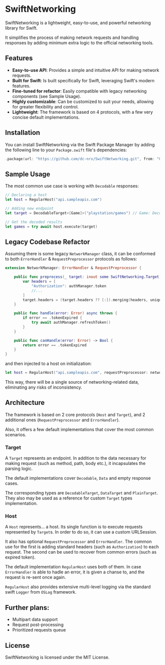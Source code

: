 # SwiftNetworking

SwiftNetworking is a lightweight, easy-to-use, and powerful networking library for Swift. 

It simplifies the process of making network requests and handling responses by adding minimum extra logic to the official networking tools.

## Features

- **Easy-to-use API**: Provides a simple and intuitive API for making network requests.
- **Built for Swift**: Is built specifically for Swift, leveraging Swift's modern features.
- **Fine-tuned for refactor**: Easily compatible with legacy networking components (see Sample Usage).
- **Highly customizable**: Can be customized to suit your needs, allowing for greater flexibility and control.
- **Lightweight**: The framework is based on 4 protocols, with a few very concise default implementations.

## Installation

You can install SwiftNetworking via the Swift Package Manager by adding the following line to your `Package.swift` file's dependencies:

```swift
.package(url: "https://github.com/dc-nrx/SwiftNetworking.git", from: "0.6.0")
```
## Sample Usage

The most common use case is working with `Decodable` responses:

```swift
// Declaring a host
let host = RegularHost("api.sampleapis.com")

// Adding new endpoint
let target = DecodableTarget<[Game]>("playstation/games") // Game: Decodable

// Get the decoded results
let games = try await host.execute(target)
```

## Legacy Codebase Refactor

Assuming there is some legacy `NetworkManager` class, it can be conformed to both `ErrorHandler` & `RequestPreprocessor` protocols as follows:

```swift
extension NetworkManager: ErrorHandler & RequestPreprocessor {

    public func preprocess(_ target: inout some SwiftNetworking.Target) {
        var headers = [
            "Authorization": authManager.token
            //...
        ]
        target.headers = (target.headers ?? [:]).merging(headers, uniquingKeysWith: { $1 })
    }

    public func handle(error: Error) async throws {
        if error == .tokenExpired {
            try await authManager.refreshToken()
        }
    }

    public func canHandle(error: Error) -> Bool {
        return error == .tokenExpired 
    }
}
```

and then injected to a host on initialization:

```swift
let host = RegularHost("api.sampleapis.com", requestPreprocessor: networkManager, errorHandler: networkManager)
```

This way, there will be a single source of networking-related data, eliminating any risks of inconsistency.

## Architecture

The framework is based on 2 core protocols (`Host` and `Target`), and 2 additional ones (`RequestPreprocessor` and `ErrorHandler`).

Also, it offers a few default implementations that cover the most common scenarios.

### Target

A `Target` represents an endpoint. In addition to the data necessary for making request (such as method, path, body etc.), it incapsulates the parsing logic.

The default implementations cover `Decodable`, `Data` and empty response cases.

The corresponding types are `DecodableTarget`, `DataTarget` and `PlainTarget`. They also may be used as a reference for custom `Target` types implementation.

### Host

A `Host` represents... a host. Its single function is to execute requests represented by `Target`s. In order to do so, it can use a custom URLSession. 

It also has optional `RequestPreprocessor` and `ErrorHandler`. The common use for the first is adding standard headers (such as `Authorization`) to each request. The second can be used to recover from common errors (such as expired token).

The default implementation `RegularHost` uses both of them. In case `ErrorHandler` is able to hadle an error, it is given a chanse to, and the request is re-sent once again.

`RegularHost` also provides extensive multi-level logging via the standard swift `Logger` from `OSLog` framework.

## Further plans:
- Multipart data support
- Request post-processing
- Prioritized requests queue

## License
SwiftNetworking is licensed under the MIT License.
